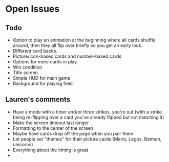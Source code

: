 # Open Issues

## Todo

- Option to play an animation at the beginning where all cards shuffle around,
then they all flip over briefly so you get an early look.
- Different card backs.
- Picture/icon-based cards and number-based cards
- Options for more cards in play.
- Win condition
- Title screen
- Simple HUD for main game
- Background for playing field

## Lauren's comments

- Have a mode with a timer and/or three strikes, you're out (with a strike being
re-flipping over a card you've already flipped but not matching it)
- Make the screen timeout last longer
- Formatting to the center of the screen
- Maybe have cards drop off the page when you pair them
- Let people set "themes" for their picture cards (Mario, Legos, Batman, unicorns)
- Everything about the timing is great
- 
